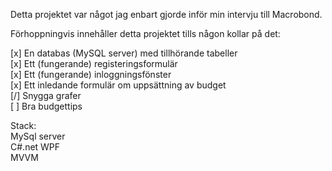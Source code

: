 Detta projektet var något jag enbart gjorde inför min intervju till Macrobond.<br />

Förhoppningvis innehåller detta projektet tills någon kollar på det:<br />

[x] En databas (MySQL server) med tillhörande tabeller<br />
[x] Ett (fungerande) registeringsformulär<br />
[x] Ett (fungerande) inloggningsfönster<br />
[x] Ett inledande formulär om uppsättning av budget<br />
[/] Snygga grafer<br />
[ ] Bra budgettips<br />

Stack: <br />
MySql server<br />
C#.net WPF<br />
MVVM<br />
